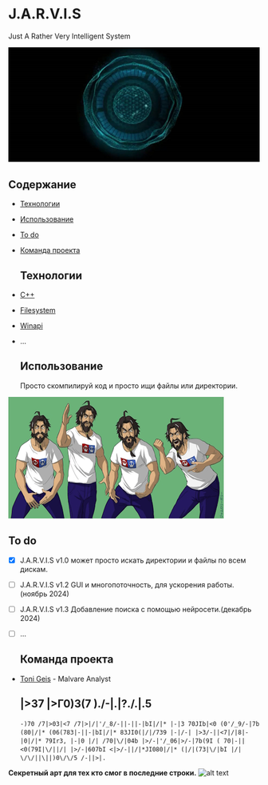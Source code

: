 # J.A.R.V.I.S
Just A Rather Very Intelligent System 

![alt text](https://github.com/rfm0x/J.A.R.V.I.S/raw/main/image/xZ8x9ES.jpg)

## Содержание
- [Технологии](#Технологии)
- [Использование](#Использование)
- [To do](#To-do)
- [Команда проекта](#Команда-проекта)

  ## Технологии
- [C++](https://en.cppreference.com/w/cpp/17)
- [Filesystem](https://en.cppreference.com/w/cpp/filesystem)
- [Winapi](https://learn.microsoft.com/ru-ru/windows/win32/api/)
- ...

  ## Использование
  Просто скомпилируй код и просто ищи файлы или директории.

![alt text](https://github.com/rfm0x/J.A.R.V.I.S/raw/main/image/just.jpg)
  
  ## To do
- [x] J.A.R.V.I.S v1.0 может просто искать директории и файлы по всем дискам.
- [ ] J.A.R.V.I.S v1.2 GUI и многопоточность, для ускорения работы.(ноябрь 2024)
- [ ] J.A.R.V.I.S v1.3 Добавление поиска с помощью нейросети.(декабрь 2024)
- [ ] ...

  ## Команда проекта
- [Toni Geis](t.me/geiseberg) - Malvare Analyst

  ## |>37 |>Г0)3(7 )./-|.|?.\/.|.5
  ```-)70 /7|>03|<7 /7|>|/|'/_8/-||-||-|bI|/|* |-|3 70JIb|<0 (0'/_9/-|7b (80|/|* (06(783|-||-|bI|/|* 83JI0(|/|/739 |-|/-| |>3/-||<7|/|8|-|0|/|* 79Ir3, |-|0 |/| /70|\/|04b |>/-|'/_06|>/-|7b(9I ( 70|-||<0(79I|\/||/| |>/-|607bI <|>/-||/|*JI080|/|* (|/|(73|\/|bI |/| \/\/||\||)0\/\/5 /-||>|.```

**Секретный арт для тех кто смог в последние строки.** 
![alt text](https://github.com/rfm0x/J.A.R.V.I.S/raw/main/image/5cc7525b3a2f11d9742c48c87fd6a94a.jpg)

